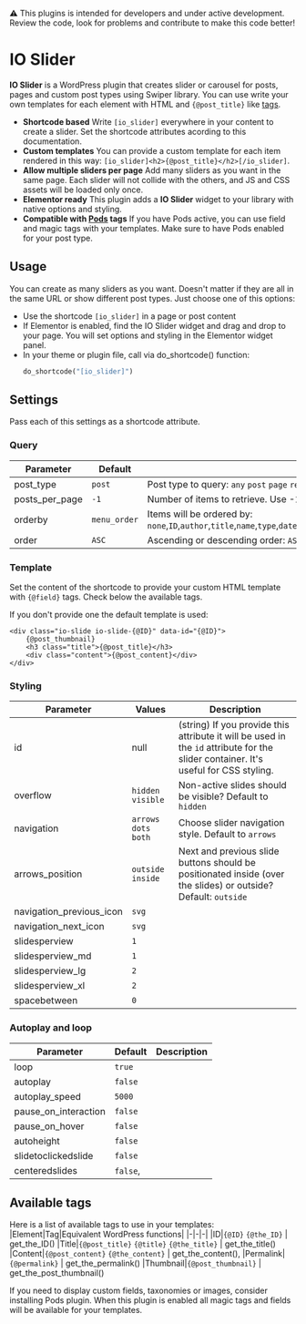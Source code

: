 ⚠ This plugins is intended for developers and under active development. Review the code, look for problems and contribute to make this code better!

# IO Slider
**IO Slider** is a WordPress plugin that creates slider or carousel for posts, pages and custom post types using Swiper library. You can use write your own templates for each element with HTML and `{@post_title}` like [tags](#available-tags).

- **Shortcode based**
Write `[io_slider]` everywhere in your content to create a slider. Set the shortcode attributes acording to this documentation.
- **Custom templates**
You can provide a custom template for each item rendered in this way: `[io_slider]<h2>{@post_title}</h2>[/io_slider]`.
- **Allow multiple sliders per page**
Add many sliders as you want in the same page. Each slider will not collide with the others, and JS and CSS assets will be loaded only once.
- **Elementor ready**
This plugin adds a **IO Slider** widget to your library with native options and styling.
- **Compatible with [Pods](https://es.wordpress.org/plugins/pods/) tags**
If you have Pods active, you can use field and magic tags with your templates. Make sure to have Pods enabled for your post type.

## Usage
You can create as many sliders as you want. Doesn't matter if they are all in the same URL or show different post types. Just choose one of this options:

- Use the shortcode `[io_slider]` in a page or post content
- If Elementor is enabled, find the IO Slider widget and drag and drop to your page. You will set options and styling in the Elementor widget panel.
- In your theme or plugin file, call via do_shortcode() function:
    ```php
    do_shortcode("[io_slider]")
    ```

## Settings
Pass each of this settings as a shortcode attribute.

### Query
|Parameter|Default|Description|
|-|-|-|
post_type|`post`|Post type to query: `any` `post` `page` `revision`, or custom post type
posts_per_page|`-1`|Number of items to retrieve. Use -1 to return all post.
orderby|`menu_order`|Items will be ordered by: `none`,`ID`,`author`,`title`,`name`,`type`,`date`,`modified`,`parent`,`rand`,`comment_count`,`relevance`,`menu_order`
order|`ASC`|Ascending or descending order: `ASC` or `DESC`

### Template
Set the content of the shortcode to provide your custom HTML template with `{@field}` tags. Check below the available tags.

If you don't provide one the default template is used:
```
<div class="io-slide io-slide-{@ID}" data-id="{@ID}">
    {@post_thumbnail}
    <h3 class="title">{@post_title}</h3>
    <div class="content">{@post_content}</div>
</div>
```

### Styling
|Parameter|Values|Description|
|-|-|-|
id|null|(string) If you provide this attribute it will be used in the `id` attribute for the slider container. It's useful for CSS styling.
overflow|`hidden` `visible`|Non-active slides should be visible? Default to `hidden`
navigation|`arrows` `dots` `both`| Choose slider navigation style. Default to `arrows`
arrows_position|`outside` `inside`| Next and previous slide buttons should be positionated inside (over the slides) or outside? Default: `outside`
navigation_previous_icon|`svg`
navigation_next_icon|`svg`
slidesperview|`1`
slidesperview_md|`1`
slidesperview_lg|`2`
slidesperview_xl|`2`
spacebetween|`0`

### Autoplay and loop
|Parameter|Default|Description|
|-|-|-|
loop|`true`
autoplay|`false`
autoplay_speed|`5000`
pause_on_interaction|`false`
pause_on_hover|`false`
autoheight|`false`
slidetoclickedslide|`false`
centeredslides|`false`,

## Available tags
Here is a list of available tags to use in your templates:
|Element|Tag|Equivalent WordPress functions|
|-|-|-|
|ID|`{@ID}` `{@the_ID}` | get_the_ID()
|Title|`{@post_title}` `{@title}` `{@the_title}` | get_the_title()
|Content|`{@post_content}` `{@the_content}` | get_the_content(),
|Permalink|`{@permalink}` | get_the_permalink()
|Thumbnail|`{@post_thumbnail}` | get_the_post_thumbnail()

If you need to display custom fields, taxonomies or images, consider installing Pods plugin. When this plugin is enabled all magic tags and fields will be available for your templates.
